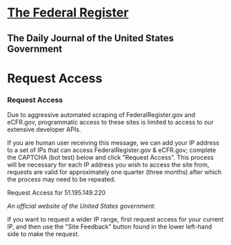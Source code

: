 [The Federal Register](https://www.federalregister.gov/ "Federal Register Home")
================================================================================

The Daily Journal of the United States Government
-------------------------------------------------

Request Access
==============

### Request Access

Due to aggressive automated scraping of FederalRegister.gov and eCFR.gov, programmatic access to these sites is limited to access to our extensive developer APIs.

If you are human user receiving this message, we can add your IP address to a set of IPs that can access FederalRegister.gov & eCFR.gov; complete the CAPTCHA (bot test) below and click "Request Access". This process will be necessary for each IP address you wish to access the site from, requests are valid for approximately one quarter (three months) after which the process may need to be repeated.

Request Access for 51.195.149.220

_An official website of the United States government._

If you want to request a wider IP range, first request access for your current IP, and then use the "Site Feedback" button found in the lower left-hand side to make the request.